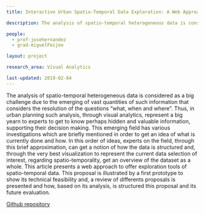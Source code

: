 ```yaml
---
title: Interactive Urban Spatio-Temporal Data Exploration: A Web Approach

description: The analysis of spatio-temporal heterogeneous data is considered as a big challenge due to the emerging of vast quantities of such information that considers the resolution of the questions “what, when and where”. Thus, in urban planning such analysis, through visual analytics, represent a big yearn to experts to get to know perhaps hidden and valuable information, supporting their decision making. This emerging field has various investigations which are briefly mentioned in order to get an idea of what is currently done and how. In this order of ideas, experts on the field, through this brief approximation, can get a notion of how the data is structured and, through the very best visualization to represent the current data selection of interest, regarding spatio-temporality, get an overview of the dataset as a whole. This article presents a web approach to offer exploration tools of spatio-temporal data. This proposal is illustrated by a first prototype to show its technical feasibility and, a review of differents proposals is presented and how, based on its analysis, is structured this proposal and its future evaluation.

people:
  - prof-josehernandez
  - grad-miguelFeijoo

layout: project  

research_area: Visual Analytics

last-updated: 2019-02-04
---
```

The analysis of spatio-temporal heterogeneous data is considered as a big challenge due to the emerging of vast quantities of such information that considers the resolution of the questions “what, when and where”. Thus, in urban planning such analysis, through visual analytics, represent a big yearn to experts to get to know perhaps hidden and valuable information, supporting their decision making. This emerging field has various investigations which are briefly mentioned in order to get an idea of what is currently done and how. In this order of ideas, experts on the field, through this brief approximation, can get a notion of how the data is structured and, through the very best visualization to represent the current data selection of interest, regarding spatio-temporality, get an overview of the dataset as a whole. This article presents a web approach to offer exploration tools of spatio-temporal data. This proposal is illustrated by a first prototype to show its technical feasibility and, a review of differents proposals is presented and how, based on its analysis, is structured this proposal and its future evaluation.

[Github repository](https://github.com/miguelfeijoo/miguelfeijoo.github.io/tree/master/TesisMINE)
